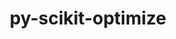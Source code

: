 ---
title: "py-scikit-optimize"
layout: cache
categories: [package, v0.18.1]
meta: {"versions": ["master"], "compilers": ["gcc@=7.5.0"], "oss": ["ubuntu18.04"], "platforms": ["linux"], "targets": ["x86_64"], "stacks": ["e4s", "root"], "num_specs": 1, "num_specs_by_stack": {"e4s": 1, "root": 1}}
spec_details: [{"hash": "jnscuk2g3qqiyg52o2nzhdjqza3ckf6e", "compiler": "gcc@=7.5.0", "versions": ["master"], "os": "ubuntu18.04", "platform": "linux", "target": "x86_64", "variants": ["+gptune", "patches=21f43c9", "+plots"], "stacks": ["e4s", "root"], "size": "-", "tarball": "https://binaries.spack.io/releases/v0.18.1/build_cache/linux-ubuntu18.04-x86_64/gcc-7.5.0/py-scikit-optimize-master/linux-ubuntu18.04-x86_64-gcc-7.5.0-py-scikit-optimize-master-jnscuk2g3qqiyg52o2nzhdjqza3ckf6e.spack"}]
---
